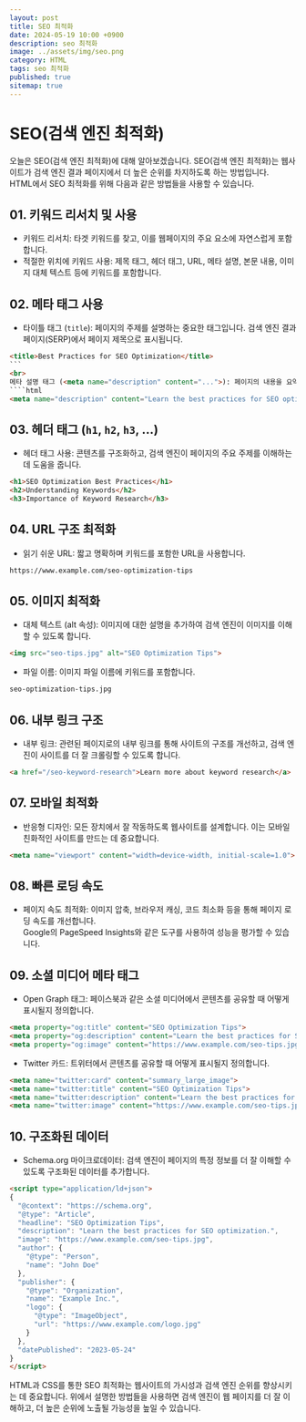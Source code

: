 ```yaml
---
layout: post
title: SEO 최적화
date: 2024-05-19 10:00 +0900
description: seo 최적화
image: ../assets/img/seo.png
category: HTML
tags: seo 최적화
published: true
sitemap: true
---
```


# SEO(검색 엔진 최적화)
오늘은 SEO(검색 엔진 최적화)에 대해 알아보겠습니다.
SEO(검색 엔진 최적화)는 웹사이트가 검색 엔진 결과 페이지에서 더 높은 순위를 차지하도록 하는 방법입니다. <br>
HTML에서 SEO 최적화를 위해 다음과 같은 방법들을 사용할 수 있습니다.<br>


## 01. 키워드 리서치 및 사용
- 키워드 리서치: 타겟 키워드를 찾고, 이를 웹페이지의 주요 요소에 자연스럽게 포함합니다.
- 적절한 위치에 키워드 사용: 제목 태그, 헤더 태그, URL, 메타 설명, 본문 내용, 이미지 대체 텍스트 등에 키워드를 포함합니다.

## 02. 메타 태그 사용
- 타이틀 태그 (`title`): 페이지의 주제를 설명하는 중요한 태그입니다. 검색 엔진 결과 페이지(SERP)에서 페이지 제목으로 표시됩니다.

````html
<title>Best Practices for SEO Optimization</title>
```
<br>
메타 설명 태그 (<meta name="description" content="...">): 페이지의 내용을 요약하여 설명합니다. SERP에서 페이지 설명으로 표시됩니다.
````html
<meta name="description" content="Learn the best practices for SEO optimization to improve your search engine rankings.">
````

## 03.  헤더 태그 (`h1`, `h2`, `h3`, ...)
- 헤더 태그 사용: 콘텐츠를 구조화하고, 검색 엔진이 페이지의 주요 주제를 이해하는 데 도움을 줍니다.

````html
<h1>SEO Optimization Best Practices</h1>
<h2>Understanding Keywords</h2>
<h3>Importance of Keyword Research</h3>
````

## 04. URL 구조 최적화
- 읽기 쉬운 URL: 짧고 명확하며 키워드를 포함한 URL을 사용합니다.

````html
https://www.example.com/seo-optimization-tips
````

## 05. 이미지 최적화
- 대체 텍스트 (alt 속성): 이미지에 대한 설명을 추가하여 검색 엔진이 이미지를 이해할 수 있도록 합니다.

````html
<img src="seo-tips.jpg" alt="SEO Optimization Tips">
````

- 파일 이름: 이미지 파일 이름에 키워드를 포함합니다.
````html
seo-optimization-tips.jpg
````

## 06. 내부 링크 구조
- 내부 링크: 관련된 페이지로의 내부 링크를 통해 사이트의 구조를 개선하고, 검색 엔진이 사이트를 더 잘 크롤링할 수 있도록 합니다.

````html
<a href="/seo-keyword-research">Learn more about keyword research</a>
````
## 07. 모바일 최적화
- 반응형 디자인: 모든 장치에서 잘 작동하도록 웹사이트를 설계합니다. 이는 모바일 친화적인 사이트를 만드는 데 중요합니다.

````html
<meta name="viewport" content="width=device-width, initial-scale=1.0">
````

## 08. 빠른 로딩 속도
- 페이지 속도 최적화: 이미지 압축, 브라우저 캐싱, 코드 최소화 등을 통해 페이지 로딩 속도를 개선합니다. <br>
Google의 PageSpeed Insights와 같은 도구를 사용하여 성능을 평가할 수 있습니다.

## 09. 소셜 미디어 메타 태그
- Open Graph 태그: 페이스북과 같은 소셜 미디어에서 콘텐츠를 공유할 때 어떻게 표시될지 정의합니다.

````html
<meta property="og:title" content="SEO Optimization Tips">
<meta property="og:description" content="Learn the best practices for SEO optimization.">
<meta property="og:image" content="https://www.example.com/seo-tips.jpg">
````
- Twitter 카드: 트위터에서 콘텐츠를 공유할 때 어떻게 표시될지 정의합니다.

````html
<meta name="twitter:card" content="summary_large_image">
<meta name="twitter:title" content="SEO Optimization Tips">
<meta name="twitter:description" content="Learn the best practices for SEO optimization.">
<meta name="twitter:image" content="https://www.example.com/seo-tips.jpg">
````

## 10. 구조화된 데이터
- Schema.org 마이크로데이터: 검색 엔진이 페이지의 특정 정보를 더 잘 이해할 수 있도록 구조화된 데이터를 추가합니다.

````html
<script type="application/ld+json">
{
  "@context": "https://schema.org",
  "@type": "Article",
  "headline": "SEO Optimization Tips",
  "description": "Learn the best practices for SEO optimization.",
  "image": "https://www.example.com/seo-tips.jpg",
  "author": {
    "@type": "Person",
    "name": "John Doe"
  },
  "publisher": {
    "@type": "Organization",
    "name": "Example Inc.",
    "logo": {
      "@type": "ImageObject",
      "url": "https://www.example.com/logo.jpg"
    }
  },
  "datePublished": "2023-05-24"
}
</script>
````

HTML과 CSS를 통한 SEO 최적화는 웹사이트의 가시성과 검색 엔진 순위를 향상시키는 데 중요합니다. 위에서 설명한 방법들을 사용하면 검색 엔진이 웹 페이지를 더 잘 이해하고, 더 높은 순위에 노출될 가능성을 높일 수 있습니다.

